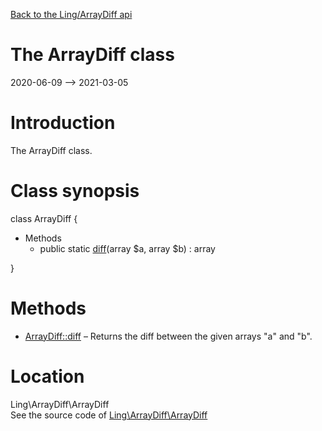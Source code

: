 [Back to the Ling/ArrayDiff api](https://github.com/lingtalfi/ArrayDiff/blob/master/doc/api/Ling/ArrayDiff.md)



The ArrayDiff class
================
2020-06-09 --> 2021-03-05






Introduction
============

The ArrayDiff class.



Class synopsis
==============


class <span class="pl-k">ArrayDiff</span>  {

- Methods
    - public static [diff](https://github.com/lingtalfi/ArrayDiff/blob/master/doc/api/Ling/ArrayDiff/ArrayDiff/diff.md)(array $a, array $b) : array

}






Methods
==============

- [ArrayDiff::diff](https://github.com/lingtalfi/ArrayDiff/blob/master/doc/api/Ling/ArrayDiff/ArrayDiff/diff.md) &ndash; Returns the diff between the given arrays "a" and "b".





Location
=============
Ling\ArrayDiff\ArrayDiff<br>
See the source code of [Ling\ArrayDiff\ArrayDiff](https://github.com/lingtalfi/ArrayDiff/blob/master/ArrayDiff.php)



